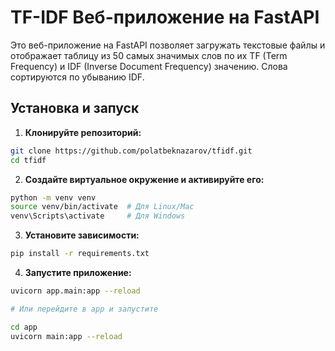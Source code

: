# TF-IDF Веб-приложение на FastAPI

Это веб-приложение на FastAPI позволяет загружать текстовые файлы и отображает таблицу из 50 самых значимых слов по их TF (Term Frequency) и IDF (Inverse Document Frequency) значению. Слова сортируются по убыванию IDF.

## Установка и запуск
1. **Клонируйте репозиторий:**
```bash
git clone https://github.com/polatbeknazarov/tfidf.git
cd tfidf
```

2. **Создайте виртуальное окружение и активируйте его:**
```bash
python -m venv venv
source venv/bin/activate  # Для Linux/Mac
venv\Scripts\activate     # Для Windows
```

3. **Установите зависимости:**
```bash
pip install -r requirements.txt
```

4. **Запустите приложение:**
```bash
uvicorn app.main:app --reload

# Или перейдите в app и запустите

cd app
uvicorn main:app --reload
```



